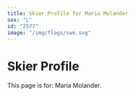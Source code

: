 ```yaml
---
title: Skier Profile for Maria Molander
sex: "L"
id: "2577"
image: "/img/flags/swe.svg" 
---
```


# Skier Profile

This page is for: Maria Molander.
    